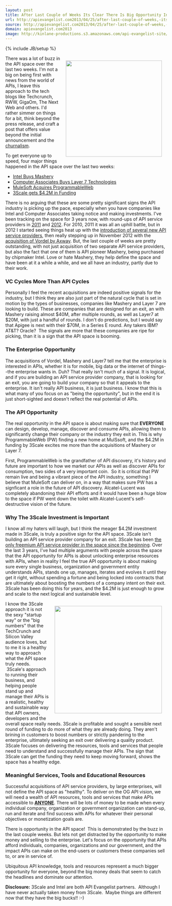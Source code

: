 ```yaml
---
layout: post
title: After Last Couple of Weeks Its Clear There Is Big Opportunity In The API Space
url: http://apievangelist.com2013/04/25/after-last-couple-of-weeks,-its-clear-there-is-big-opportunity-in-api-the-space/
source: http://apievangelist.com2013/04/25/after-last-couple-of-weeks,-its-clear-there-is-big-opportunity-in-api-the-space/
domain: apievangelist.com2013
image: http://kinlane-productions.s3.amazonaws.com/api-evangelist-site/blog/hundred-dollar-bills.jpg
---
```

{% include JB/setup %}
<p><img style="padding: 15px;" src="https://s3.amazonaws.com/kinlane-productions/hundred-dollar-bills.jpg" alt="" width="300" align="right" /></p>
<p>There was a lot of buzz in the API space over the last two weeks.  I'm not a big on being first with news from the world of APIs, I leave this approach to the tech blogs like Techcrunch, RWW, GigaOm, The Next Web and others.  I'd rather simmer on things for a bit, think beyond the press release, and craft a post that offers value beyond the initial announcement and the <a href="http://en.wikipedia.org/wiki/Churnalism">churnalism</a>.</p>
<p>To get everyone up to speed,  four major things happened in the API space over the last two weeks:</p>
<ul class="mainlist">
<li><a href="http://readwrite.com/2013/04/17/intel-acquires-mashery">Intel Buys Mashery</a></li>
<li><a href="http://www.ca.com/us/content/Integration/Layer-7-Technologies.aspx">Computer Associates Buys Layer 7 Technologies</a></li>
<li><a href="http://blog.programmableweb.com/2013/04/23/programmableweb-joins-mulesoft/">MuleSoft Acquires ProgrammableWeb</a></li>
<li><a href="http://www.3scale.net/2013/04/thank-you-to-investors-and-customers/">3Scale gets $4.2M in Funding</a></li>
</ul>
<p>There is no arguing that these are some pretty significant signs the API industry is picking up the pace, especially when you have companies like Intel and Computer Associates taking notice and making investments.  I've been tracking on the space for 3 years now, with round-ups of API service providers in <a title="API Service Providers 2011" href="http://blog.programmableweb.com/2011/10/19/api-service-provider-roundup/">2011</a> and <a href="/2012/06/15/api-service-provider-roundup-for-2012/">2012</a>. For 2010, 2011 it was all an uphill battle, but in 2012 I started seeing things heat up with the <a href="/2012/06/15/api-service-provider-roundup-for-2012/">introduction of several new API service providers</a>,&nbsp;then really stepping up in November 2012 with the <a href="/2012/11/13/axway-acquires-api-management-service-provider-vordel/">acquisition of Vordel by Axway</a>. But, the last couple of weeks are pretty outstanding, with not just acquisition of two separate API service providers, but also the fact that one of them is API pioneer Mashery, being purchased by chipmaker Intel.  Love or hate Mashery, they help define the space and have been at it a while a while, and we all have an industry, partly due to their work.</p>
<h3>VC Cycles More Than API Cycles</h3>
<p>Personally I feel the recent acquisitions are indeed positive signals for the industry, but I think they are also just part of the natural cycle that is set in motion by the types of businesses, companies like Mashery and Layer 7 are looking to build. These are companies that are designed for an exit, an with Mashery raising almost $40M, after multiple rounds, as well as Layer7 at $20M, with just a handful of rounds.  I don't do predictions, but I would say that Apigee is next with their $70M, in a Series E round.  Any takers IBM?  AT&amp;T? Oracle? &nbsp;The signals are more that these companies are ripe for picking, than it is a sign that the API space is booming.</p>
<h3>The Enterprise Opportunity</h3>
<p>The acquisitions of&nbsp;Vordel, Mashery and Layer7 tell me that the enterprise is interested in APIs, whether it is for mobile, big data or the internet of things--the enterprise wants in. Duh?  That really isn't much of a signal. It is logical, and if you are building an API service provider company, that is looking for an exit, you are going to build your company so that it appeals to the enterprise. It isn't really API business, it is just business. I know that this is what many of you focus on as "being the opportunity", but in the end it is just short-sighted and doesn't reflect the real potential of APIs.</p>
<h3>The API Opportunity</h3>
<p>The real opportunity in the API space is about making sure that <strong>EVERYONE</strong> can design, develop, manage, discover and consume APIs, allowing them to significantly change their company or the industry they exit in.  This is why ProgrammableWeb (PW) finding a new home at MulSsoft, and the $4.2M in funding by 3Scale excites me more than the acquisitions of Mashery or Layer 7.</p>
<p>First, ProgrammableWeb is the grandfather of API discovery, it's history and future are important to how we market our APIs as well as discover APIs for consumption, two sides of a very important coin. &nbsp;So it is critical that PW remain live and being a vibrant piece of the API industry, something I believe that MuleSoft can deliver on, in a way that makes sure PW has a signficant a role in the future of API discovery. Alcatel-Lucent was completely abandoning their API efforts and it would have been a huge blow to the space if PW went down the toilet with Alcatel-Lucent's self-destructive vision of the future.</p>
<h3>Why The 3Scale Investment is Important</h3>
<p>I know all my haters will laugh, but I think the meager $4.2M investment made in 3Scale, is truly a positive sign for the API space.  3Scale isn't building an API service provider company for an exit.  3Scale has been <span style="text-decoration: underline;">the only freemium API service provider in the space since the beginning</span>.  Over the last 3 years, I've had multiple arguments with people across the space that the API opportunity for APIs is about unlocking enterprise resources with APIs, when in reality I feel the true API opportunity is about making sure every single business, organization and government entity understands APIs, stands one up, manages, iterates and evolves it until they get it right, without spending a fortune and being locked into contracts that are ultimately about boosting the numbers of a company intent on their exit.  3Scale has been doing this for years, and the $4.2M is just enough to grow and scale to the next logical and sustainable level.</p>
<p><img style="padding: 15px;" src="http://kinlane-productions.s3.amazonaws.com/api-craft/API-Craft-SFO-July-2012.png" alt="" width="335" align="right" /></p>
<p>I know the 3Scale approach it is not the sexy "startup way" or the "big numbers" that the TechCrunch and Silicon Valley audience loves, but to me it is a healthy way to approach what the API space truly needs. &nbsp;3Scale's approach to running their business, and helping people stand up and manage their APIs is a realistic, healthy and sustainable way that API owners, developers and the overall space really needs.  3Scale is profitable and sought a sensible next round of funding to do more of what they are already doing. They aren't brining in customers to boost numbers or strictly pandering to the enterprise, ultimately seeking an exit over delivering a quality product.  3Scale focuses on delivering the resources, tools and services that people need to understand and successfully manage their APIs. The sign that 3Scale can get the funding they need to keep moving forward, shows the space has a healthy edge.</p>
<h3>Meaningful Services, Tools and Educational Resources</h3>
<p>Successful acquisitions of API service providers, by large enterprises, will not define the API space as "healthy". To deliver on the OG API vision, we will need a wealth of API resources, tools and services that make APIs accessible to <strong><span style="text-decoration: underline;">ANYONE</span></strong>.  There will be lots of money to be made when every individual company, organization or government organization can stand-up, run and iterate and find success with APIs for whatever their personal objectives or monetization goals are.</p>
<p>There is opportunity in the API space! &nbsp;This is demonstrated by the buzz in the last couple weeks.  But lets not get distracted by the opportunity to make money and selling to the enterprise. Let's focus on the opportunity that APIs afford individuals, companies, organizations and our government, and the impact APIs can make on the end-users or customers these companies sell to, or are in service of.</p>
<p>Ubiquitous API knowledge, tools and resources represent a much bigger opportunity for everyone, beyond the big money deals that seem to catch the headlines and dominate our attention.</p>
<p><strong>Disclosure:</strong> 3Scale and Intel are both API Evangelist partners. &nbsp;Although I have never actually taken money from 3Scale. &nbsp;Maybe things are different now that they have the big bucks!! :-)</p>
